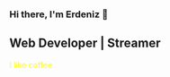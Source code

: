 ### Hi there, I'm Erdeniz 👋

## Web Developer | Streamer

<font color="yellow">I like coffee</font>
